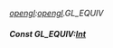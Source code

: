 _[opengl](../../modules/opengl/opengl-module.md):[opengl](../../modules/opengl/opengl-module.md).GL\_EQUIV_
##### Const GL\_EQUIV:[Int](../../modules/wonkey/wonkey-types-int.md)
